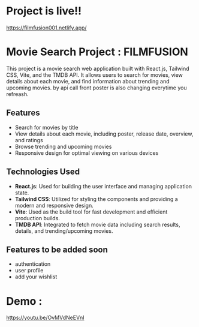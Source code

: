 # Project is live!!
https://filmfusion001.netlify.app/

# Movie Search Project : FILMFUSION

This project is a movie search web application built with React.js, Tailwind CSS, Vite, and the TMDB API. It allows users to search for movies, view details about each movie, and find information about trending and upcoming movies.
by api call front poster is also changing everytime you refreash.

## Features

- Search for movies by title
- View details about each movie, including poster, release date, overview, and ratings
- Browse trending and upcoming movies
- Responsive design for optimal viewing on various devices

## Technologies Used

- **React.js**: Used for building the user interface and managing application state.
- **Tailwind CSS**: Utilized for styling the components and providing a modern and responsive design.
- **Vite**: Used as the build tool for fast development and efficient production builds.
- **TMDB API**: Integrated to fetch movie data including search results, details, and trending/upcoming movies.
  
## Features to be added soon 
- authentication
- user profile
- add your wishlist

# Demo :
https://youtu.be/OvMVdNeEVnI
